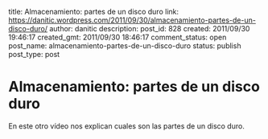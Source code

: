 title: Almacenamiento: partes de un disco duro
link: https://danitic.wordpress.com/2011/09/30/almacenamiento-partes-de-un-disco-duro/
author: danitic
description: 
post_id: 828
created: 2011/09/30 19:46:17
created_gmt: 2011/09/30 18:46:17
comment_status: open
post_name: almacenamiento-partes-de-un-disco-duro
status: publish
post_type: post

# Almacenamiento: partes de un disco duro

En este otro vídeo nos explican cuales son las partes de un disco duro.